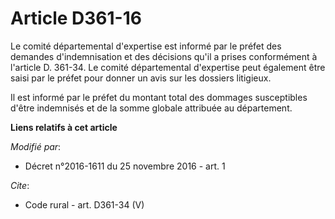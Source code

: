 # Article D361-16

Le comité départemental d'expertise est informé par le préfet des demandes d'indemnisation et des décisions qu'il a prises
conformément à l'article D. 361-34. Le comité départemental d'expertise peut également être saisi par le préfet pour donner
un avis sur les dossiers litigieux. 

Il est informé par le préfet du montant total des dommages susceptibles d'être indemnisés et de la somme globale attribuée au
département.

**Liens relatifs à cet article**

_Modifié par_:

  - Décret n°2016-1611 du 25 novembre 2016 - art. 1

_Cite_:

  - Code rural - art. D361-34 (V)
